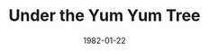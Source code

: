 ---
title: Under the Yum Yum Tree
date: 1982-01-22
closing_date: 1982-02-06
layout: productions
playbill:
Theatre: Theatre Jacksonville
Venue: Little Theatre
cast:
- Irene Wilson: Kandice McNett
- Robin Austin: Kathy Locke
- Dave Manning: Jonathan Harwood
- Hogan: Dean Philips
- Cab Driver: John C. James Jr.
crew:
- Director: Hal Henderson
- Scene Design: Hal Henderson
- Technical Director: John C. James Jr.
- Stage Manager: Sharon Thomas
- Lighting and Sound Operator: Don Peterson
- Scenic Artist: Claudia Hicken
- Set Construction:
  - Nick Alfano
  - Joyce Block
  - Marty Friedman
  - Jonathan Harwood
  - Tom Heffernan
  - Claudia Hicken
  - David James
  - Steve McCahan
  - Steve Metheny
  - Don Peterson
  - Larry Usoff
- Properties:
  - Steve Albano
  - Marli Albright
  - Steve Metheny
- Costumes: Gert Berman
- Box Office:
  - Patricia Gombeda
  - Shirley Cooke
  - Pat Powell
  - Pat Somers
- Program Design: Robert I. Brooks
orchestra:
external_links:
---